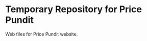 Temporary Repository for Price Pundit
======================================
Web files for Price Pundit website.